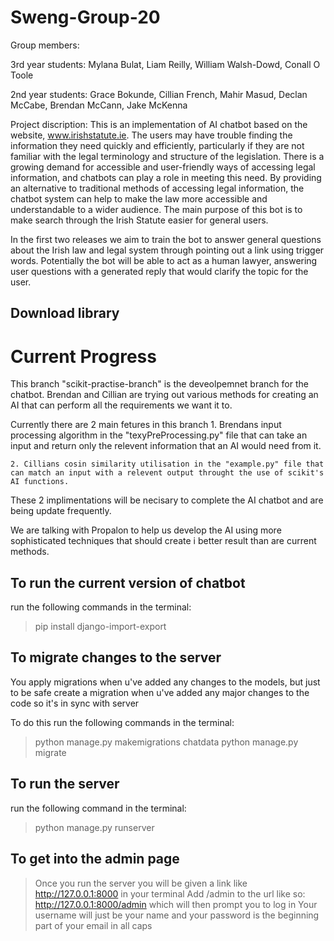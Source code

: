 # Sweng-Group-20

Group members:

3rd year students:
Mylana Bulat,
Liam Reilly,
William Walsh-Dowd, 
Conall O Toole

2nd year students:
Grace Bokunde,
Cillian French,
Mahir Masud,
Declan McCabe,
Brendan McCann,
Jake McKenna

Project discription:
This is an implementation of AI chatbot based on the website, www.irishstatute.ie.  The users may have trouble finding the information they need quickly and efficiently, particularly if they are not familiar with the legal terminology and structure of the legislation.
There is a growing demand for accessible and user-friendly ways of accessing legal information, and chatbots can play a role in meeting this need. By providing an alternative to traditional methods of accessing legal information, the chatbot system can help to make the law more accessible and understandable to a wider audience. The main purpose of this bot is to make search through the Irish Statute easier for general users.

In the first two releases we aim to train the bot to answer general questions about the Irish law and legal system through pointing out a link using trigger words. 
Potentially the bot will be able to act as a human lawyer, answering user questions with a generated reply that would clarify the topic for the user. 


## Download library

# Current Progress

This branch "scikit-practise-branch" is the deveolpemnet branch for the chatbot. Brendan and Cillian are trying out various methods for creating an AI that can perform all the requirements we want it to.

Currently there are 2 main fetures in this branch
    1. Brendans input processing algorithm in the "texyPreProcessing.py" file that can take an input and return only the relevent information that an AI would need from it.

    2. Cillians cosin similarity utilisation in the "example.py" file that can match an input with a relevent output throught the use of scikit's AI functions.

These 2 implimentations will be necisary to complete the AI chatbot and are being update frequently.

We are talking with Propalon to help us develop the AI using more sophisticated techniques that should create i better result than are current methods.

## To run the current version of chatbot

run the following commands in the terminal:
> pip install django-import-export

## To migrate changes to the server

You apply migrations when u've added any changes to the models, but just to be safe create a migration when u've added any major changes to the code so it's in sync with server

To do this run the following commands in the terminal:
> python manage.py makemigrations chatdata
> python manage.py migrate

## To run the server

run the following command in the terminal: 
> python manage.py runserver

## To get into the admin page

> Once you run the server you will be given a link like http://127.0.0.1:8000 in your terminal
> Add /admin to the url like so: http://127.0.0.1:8000/admin which will then prompt you to log in 
> Your username will just be your name and your password is the beginning part of your email in all caps 



